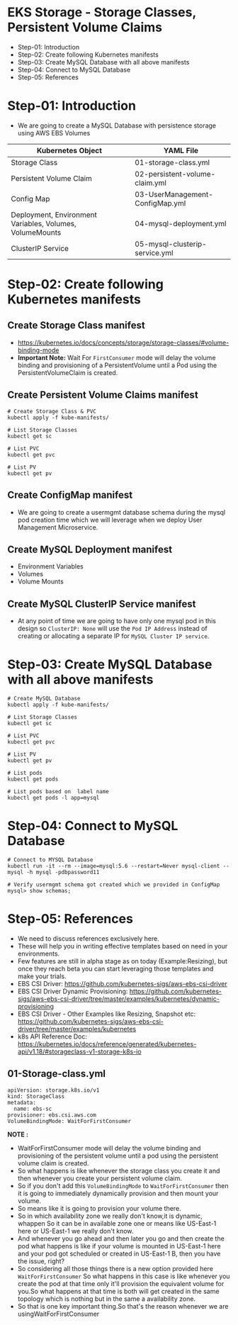 # EKS Storage - Storage Classes, Persistent Volume Claims

- Step-01: Introduction
- Step-02: Create following Kubernetes manifests
- Step-03: Create MySQL Database with all above manifests
- Step-04: Connect to MySQL Database
- Step-05: References

# Step-01: Introduction
- We are going to create a MySQL Database with persistence storage using AWS EBS Volumes

| Kubernetes Object  | YAML File |
| ------------- | ------------- |
| Storage Class  | 01-storage-class.yml |
| Persistent Volume Claim | 02-persistent-volume-claim.yml   |
| Config Map  | 03-UserManagement-ConfigMap.yml  |
| Deployment, Environment Variables, Volumes, VolumeMounts  | 04-mysql-deployment.yml  |
| ClusterIP Service  | 05-mysql-clusterip-service.yml  |

# Step-02: Create following Kubernetes manifests

## Create Storage Class manifest
- https://kubernetes.io/docs/concepts/storage/storage-classes/#volume-binding-mode
- **Important Note:** Wait For `FirstConsumer` mode will delay the volume binding and provisioning of a PersistentVolume until a Pod using the PersistentVolumeClaim is created.

## Create Persistent Volume Claims manifest
```t
# Create Storage Class & PVC
kubectl apply -f kube-manifests/

# List Storage Classes
kubectl get sc

# List PVC
kubectl get pvc 

# List PV
kubectl get pv
```
## Create ConfigMap manifest
- We are going to create a usermgmt database schema during the mysql pod creation time which we will leverage when we deploy User Management Microservice.
## Create MySQL Deployment manifest
- Environment Variables
- Volumes
- Volume Mounts
## Create MySQL ClusterIP Service manifest
- At any point of time we are going to have only one mysql pod in this design so `ClusterIP: None` will use the `Pod IP Address` instead of creating or allocating a separate IP for `MySQL Cluster IP service`.

# Step-03: Create MySQL Database with all above manifests
```t
# Create MySQL Database
kubectl apply -f kube-manifests/

# List Storage Classes
kubectl get sc

# List PVC
kubectl get pvc 

# List PV
kubectl get pv

# List pods
kubectl get pods 

# List pods based on  label name
kubectl get pods -l app=mysql
```

# Step-04: Connect to MySQL Database
```t
# Connect to MYSQL Database
kubectl run -it --rm --image=mysql:5.6 --restart=Never mysql-client -- mysql -h mysql -pdbpassword11

# Verify usermgmt schema got created which we provided in ConfigMap
mysql> show schemas;
```
# Step-05: References

- We need to discuss references exclusively here.
- These will help you in writing effective templates based on need in your environments.
- Few features are still in alpha stage as on today (Example:Resizing), but once they reach beta you can start leveraging those templates and make your trials.
- EBS CSI Driver: https://github.com/kubernetes-sigs/aws-ebs-csi-driver
- EBS CSI Driver Dynamic Provisioning: https://github.com/kubernetes-sigs/aws-ebs-csi-driver/tree/master/examples/kubernetes/dynamic-provisioning
- EBS CSI Driver - Other Examples like Resizing, Snapshot etc: https://github.com/kubernetes-sigs/aws-ebs-csi-driver/tree/master/examples/kubernetes
- k8s API Reference Doc: https://kubernetes.io/docs/reference/generated/kubernetes-api/v1.18/#storageclass-v1-storage-k8s-io


## 01-Storage-class.yml

```t
apiVersion: storage.k8s.io/v1
kind: StorageClass
metadata:
  name: ebs-sc
provisioner: ebs.csi.aws.com
VolumeBindingMode: WaitForFirstConsumer

```

**NOTE :**
- WaitForFirstConsumer mode will delay the volume binding and provisioning of the persistent volume until a pod using the persistent volume claim is created.
- So what happens is like whenever the storage class you create it and then whenever you create your persistent volume claim. 
- So if you don't add this `VolumeBindingMode` to `WaitForFirstConsumer` then it is going to immediately dynamically provision and then mount your volume.
- So means like it is going to provision your volume there.
- So in which availability zone we really don't know,it is dynamic, whappen So it can be in available zone one or means like US-East-1 here or US-East-1 we really don't know.
- And whenever you go ahead and then later you go and then create the pod what happens is like if your volume is mounted in US-East-1 here and your pod got scheduled or created in US-East-1 B, then you have the issue, right?
- So considering all those things there is a new option provided here `WaitForFirstConsumer` So what happens in this case is like whenever you create the pod at that time only it'll provision the equivalent volume for you.So what happens at that time is both will get created in the same topology which is nothing but in the same a availability zone.
- So that is one key important thing.So that's the reason whenever we are usingWaitForFirstConsumer